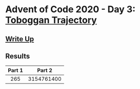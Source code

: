 # Advent of Code 2020 - Day 3: [Toboggan Trajectory](https://adventofcode.com/2020/day/3)

## [Write Up](https://github.com/CodingAP/advent-of-code/blob/main/writeups/2020/day3_writeup.md)
## Results
| Part 1 | Part 2 | 
|:---:|:---:|
| 265 | 3154761400 |